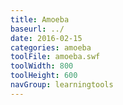 ```yaml
---
title: Amoeba
baseurl: ../
date: 2016-02-15
categories: amoeba
toolFile: amoeba.swf
toolWidth: 800
toolHeight: 600
navGroup: learningtools
---
```

